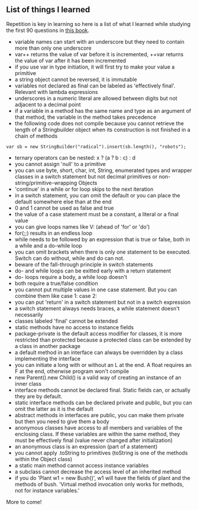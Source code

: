 ## List of things I learned 

Repetition is key in learning so here is a list of what I learned while studying the first 90 questions in [this book](https://www.amazon.com/Oracle-Certified-Professional-Developer-Practice-ebook/dp/B08VRSQ3TW/ref=sr_1_1).

- variable names can start with an underscore but they need to contain more than only one underscore
- var++ returns the value of var before it is incremented, ++var returns the value of var after it has been incremented
- if you use var in type initiation, it will first try to make your value a primitive
- a string object cannot be reversed, it is immutable
- variables not declared as final can be labeled as 'effectively final'. Relevant with lambda expressions
- underscores in a numeric literal are allowed between digits but not adjacent to a decimal point
- if a variable in a method has the same name and type as an argument of that method, the variable in the method takes precedence
- the following code does not compile because you cannot retrieve the length of a Stringbuilder object when its construction is not finished in a chain of methods
```
var sb = new StringBuilder("radical").insert(sb.length(), "robots");
```
- ternary operators can be nested: x ? (a ? b : c) : d
- you cannot assign 'null' to a primitive 
- you can use byte, short, char, int, String, enumerated types and wrapper classes in a switch statement but not decimal primitives or non-string/primitive-wrapping Objects
- 'continue' in a while or for loop skips to the next iteration
- in a switch statement, you can omit the default or you can place the default somewhere else than at the end
- 0 and 1 cannot be used as false and true
- the value of a case statement must be a constant, a literal or a final value
- you can give loops names like V: (ahead of 'for' or 'do')
- for(;;) results in an endless loop
- while needs to be followed by an expression that is true or false, both in a while and a do-while loop
- you can omit brackets when there is only one statement to be executed. Switch can do without, while and do can not.
- beware of the fall-through principle in switch statements
- do- and while loops can be exitted early with a return statement
- do- loops require a body, a while loop doesn't
- both require a true/false condition
- you cannot put multiple values in one case statement. But you can combine them like case 1: case 2:
- you can put 'return' in a switch statement but not in a switch expression
- a switch statement always needs braces, a while statement doesn't necessarily
- classes labeled 'final' cannot be extended
- static methods have no access to instance fields
- package-private is the default access modifier for classes, it is more restricted than protected because a protected class can be extended by a class in another package
- a default method in an interface can always be overridden by a class implementing the interface
- you can initiate a long with or without an L at the end. A float requires an F at the end, otherwise program won't compile
- new Parent().new Child() is a valid way of creating an instance of an inner class
- interface methods cannot be declared final. Static fields can, or actually they are by default.
- static interface methods can be declared private and public, but you can omit the latter as it is the default
- abstract methods in interfaces are public, you can make them private but then you need to give them a body
- anonymous classes have access to all members and variables of the enclosing class. If these variables are within the same method, they must be effectively final (value never changed after initialization)
- an anonymous class is an expression (part of a statement)
- you cannot apply .toString to primitives (toString is one of the methods within the Object class)
- a static main method cannot access instance variables
- a subclass cannot decrease the access level of an inherited method
- if you do 'Plant w1 = new Bush()', w1 will have the fields of plant and the methods of bush. 'Virtual method invocation only works for methods, not for instance variables.'

More to come!

